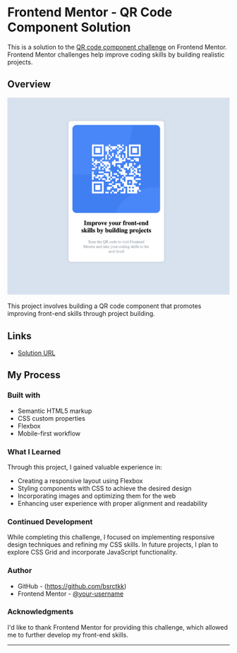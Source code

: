 # Frontend Mentor - QR Code Component Solution

This is a solution to the [QR code component challenge](https://www.frontendmentor.io/challenges/qr-code-component-iux_sIO_H) on Frontend Mentor. Frontend Mentor challenges help improve coding skills by building realistic projects.

## Overview

![Screenshot of the QR Code Component](./images/Screenshot%202023-08-26%20at%2011.45.25.png)

This project involves building a QR code component that promotes improving front-end skills through project building.

## Links

- [Solution URL](https://github.com/bsrctkk/qr-code-component) 

## My Process

### Built with

- Semantic HTML5 markup
- CSS custom properties
- Flexbox
- Mobile-first workflow

### What I Learned

Through this project, I gained valuable experience in:

- Creating a responsive layout using Flexbox
- Styling components with CSS to achieve the desired design
- Incorporating images and optimizing them for the web
- Enhancing user experience with proper alignment and readability

### Continued Development

While completing this challenge, I focused on implementing responsive design techniques and refining my CSS skills. In future projects, I plan to explore CSS Grid and incorporate JavaScript functionality.

### Author

- GitHub - (https://github.com/bsrctkk)
- Frontend Mentor - [@your-username](https://www.frontendmentor.io/profile/bsrctkk)

### Acknowledgments

I'd like to thank Frontend Mentor for providing this challenge, which allowed me to further develop my front-end skills.

---
